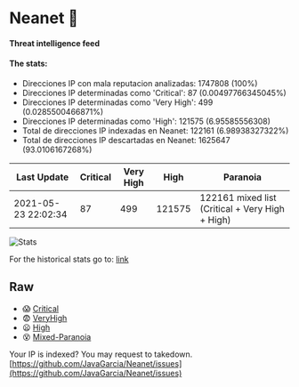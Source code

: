 # Neanet :hocho:
#### Threat intelligence feed
#### The stats:

- Direcciones IP con mala reputacion analizadas: 1747808 (100%)
- Direcciones IP determinadas como 'Critical':  87 (0.00497766345045%)
- Direcciones IP determinadas como 'Very High':  499 (0.0285500466871%)
- Direcciones IP determinadas como 'High':  121575 (6.95585556308)
- Total de direcciones IP indexadas en Neanet:  122161 (6.98938327322%)
- Total de direcciones IP descartadas en Neanet:  1625647 (93.0106167268%)

| Last Update | Critical | Very High | High | Paranoia |
| --- | --- | --- | --- | --- |
| 2021-05-23 22:02:34 | 87 | 499 | 121575 | 122161 mixed list (Critical + Very High + High)|

![Stats](https://docs.google.com/spreadsheets/d/e/2PACX-1vSnaNMIXVabIpDJjufMlzH7poXnshF3mgd8Is1g9ytUEzVsP5my4Trn8f-xkoLLQ38xpL3HtmUexLo6/pubchart?oid=501124687&format=image)

For the historical stats go to: [link](/stats.csv)
## Raw
- :scream: [Critical](https://raw.githubusercontent.com/JavaGarcia/Neanet/master/blacklists/neanet_critical.txt)
- :fearful: [VeryHigh](https://raw.githubusercontent.com/JavaGarcia/Neanet/master/blacklists/neanet_veryHigh.txtt)
- :frowning: [High](https://raw.githubusercontent.com/JavaGarcia/Neanet/master/blacklists/neanet_high.txt)
- :dizzy_face: [Mixed-Paranoia](https://raw.githubusercontent.com/JavaGarcia/Neanet/master/blacklists/neanet_all.txt)


Your IP is indexed? You may request to takedown. [https://github.com/JavaGarcia/Neanet/issues](https://github.com/JavaGarcia/Neanet/issues)











































































































































































































































































































































































































































































































































































































































































































































































































































































































































































































































































































































































































































































































































































































































































































































































































































































































































































































































































































































































































































































































































































































































































































































































































































































































































































































































































































































































































































































































































































































































































































































































































































































































































































































































































































































































































































































































































































































































































































































































































































































































































































































































































































































































































































































































































































































































































































































































































































































































































































































































































































































































































































































































































































































































































































































































































































































































































































































































































































































































































































































































































































































































































































































































































































































































































































































































































































































































